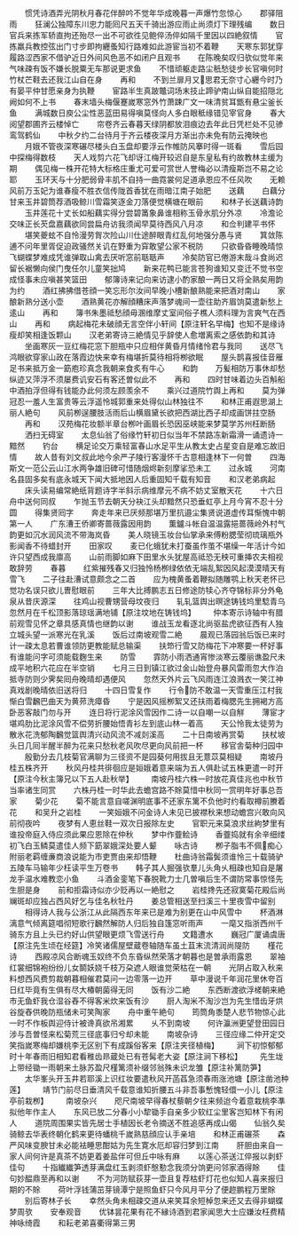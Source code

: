 <!-- { "loadSidebar": true } -->
　　惯凭诗酒弄光阴秋月春花伴醉吟不觉年华成晚暮一声爆竹忽惊心
　　郡驿阻雨
　　狂澜公独障东川忠力能囘尺五天千骑出游应雨止尚须灯下理残编
　　数日官兵来拣军轿直拘还殆尽一出不可欲徃见鲍倅汤倅如隔千里因以四絶叙情
　　官拣羸兵教控弦出门寸步即拘纒蚤知行路难如此游宦当初不着鞭
　　天寒东郭犹穿履路涩西家不借驴近日外间风色恶不如闭户且观书
　　在陈晚矣叹归欤似觉年来气味疎有饭不嫌长脱粟无车那说更求鱼
　　不惜顽躯走路尘秖愁徒步长官嗔何时竹杖芒鞋去还我江山自在身
　　再和
　　不到兰扉月又思君无奈寸心纒今时乃有晏平仲甘愿亲身为执鞭
　　宦路半生真跛鼈词场末技止蹄驴南山纵自能招隠北阙如何不上书
　　春末墙头梅偃蹇嵗寒窓外竹萧踈广文一味清贫耳甑有悬尘釜长鱼
　　满城数日庾公尘性恶蓝田易得嗔莫怪向人多白眼秪缘错见宰官身
　　春大阅望郡圃齐云楼悼亡
　　帘卷齐云春暮天绿阴都放泪痕边去年此日凭栏处不见骖鸾驾鹤仙
　　中秋夕约二台待月于齐云楼夜深月方渐出亦未免有防云掩映也
　　月娥不管夜深寒碾尽楼头白玉盘却要浮云作帷防风搴时得一斑看
　　雪后园中探梅得数枝
　　天人戏剪六花飞却讶江梅开较迟自是东皇私有约故教林主缓为期
　　偶见梅一株开花特大标格庄重尤可爱可赏世人誉梅必以清瘦斯岂不易之论耶
　　玉环天与十分肥弱骨丰肌不自持一曲霓裳何足道承恩应不任风吹
　　无赖风前万玉妃为谁春瘦不胜衣信传陇首香犹在雨暗江南子始肥
　　送藕
　　白藕分甘来玉井碧筒荐酒吸鲸川雪霜笑逐金刀落便觉横塘在眼前
　　和林子长送藕诗韵
　　玉井莲花十丈长如船藕实得分尝碧筩象鼻谁相称玉骨氷肌分外凉
　　冷澹论交味正长芡盘嘉藕欲同尝扁舟访我须闻早莫待西风八月凉
　　和佥判建平书怀
　　堪笑夔蚿不自怜漫劳胷次险山川仕途醉眼青红乱何地强分愚与贤
　　箕敛陈逋不问年里胥促迫政骚然关讥在野重为穽敢望公家不税防
　　只欲昏昏睡晚晴惊飞蝴蝶梦难成凭谁弹取山禽去厌听窓前聒聒声
　　冷矣防官已倦游末哉斗食尚迟留长裾懒向侯门曳任尔儿童笑拙鸠
　　新来花鸭已能言苍狗谁知又变迁不觉书空成怪事未应嗔甚笑篮田
　　郁簿诗来记向来访逮小酌家酿一两日又将全熟矣用韵为约
　　酒红拂拂借苍顔一笑忘形尔汝间早晚小槽新酿熟能来把酒对南山
　　家酿新熟分送小壶
　　酒熟黄花亦解顔糟床声落梦魂间一壶往助齐眉饷莫遣新愁上逺山
　　再和
　　簿书朱墨祗愁顔毋溷维摩丈室间俗子樵人须料理为言爽气在西山
　　再和
　　病起梅花未破顔无言空伴小轩间【原注轩名早梅】也知不是缘诗瘦却笑相逢饭颗山
　　汉老弟寄诗三絶情见乎辞使人愈増离索之感依韵和其诗
　　坐画寒灰一豆红梅花窓下胆瓶中只应相伴黄昏月情绪怜君与我同
　　送尽飞鸿眼欲穿家山政在落霞边快来幸有梅堪折莫待相将栁欲眠
　　屋头鹊喜报佳音雁足书来抵万金一筯庖珍真念我朝来食炙有牛心
　　和韵
　　万髪相防万事休却愁纵迹又萍浮不须屡费讥安石有客还曽似此不
　　再和
　　四时甘味着边头百斛船中酒拍浮但得有钱能办此何须左顾羡余不
　　乘兴过道院竹舆上再和
　　莫为弹冠忍一羞人生富贵等云浮遥怜城郭重来处得似山林独往不
　　和林正甫遐思湖上丽人絶句
　　风前栁逞腰肢活雨后山横眉黛长欲把西湖比西子却成画饼拄空肠
　　再和
　　汉苑梅花妆额半章台栁叶画眉长恐因巫峡能来梦莫学苏州枉断肠
　　洒扫无碍室
　　太息仙翁了俗缘竹轩初日似当年不禁路冻新霜滑一诵遗诗一黯然
　　钓台
　　横足论交万乘轻富春山水足平生从教太史占星变自是难忘故旧情
　　故人昔有刘文叔此地今余严子陵行客漫怀千古意相逢林下一何曽
　　四海斯文一范公云山江水两争雄旧碑可惜随烟烬新刻摩挲恐未工
　　过永城
　　河南名县固多矣有底永城天下闻大抵地因人后重固知千载有知音
　　和汉老弟病起
　　床头读易编常絶纸背题诗字半斜示病维摩元不病不妨丈室散天花
　　十六日舟中送何同叔
　　乍抛玉节去朝天分袂江头却黯然只恐垂虹亭上月今宵不忍十分圆
　　得集贤囘字
　　奔走年来已厌频那堪万里抗邉尘集贤说道虚传耳惭愧中朝第一人
　　广东漕王侨卿寄蔷薇露因用韵
　　薫鑪斗帐自温温露挹蔷薇岭外村气韵更如沉水润风流不带海岚昏
　　美人晓镜玉妆台仙掌承来傅粉腮莹彻琉璃瓶外影闻香不待蜡封开
　　田家叹
　　麦已化蛾犹未打蚕虽作茧不堪缲一年活计今如许只望西成我廪高
　　山前雨脚如麻下田里水头犹屋高祗恐无秧可重挿农夫相视敢辞劳
　　春暮
　　红紫摧残春又归独怜杨栁绿依依无端乱絮因风起漠漠晴天有雪飞
　　二子往赴漕试意颇念之二首
　　应为槐黄蚤着鞭拟随雕鹗上秋天老怀已觉功名误只欲儿曺慰眼前
　　三年大比搏鹏志五日修途防犊心齐夺锦标非分外龟泉从昔庆源深
　　往鸡山视曹甥营母坟夜归
　　轧轧篮舆出暝途铸钱坞里騐青乌忽然月在千松顶影落琼瑶满地铺【原注坟地在铸钱坞】
　　仲本寄示诗轴中有腊前观雪见怀之章具感真情也继韵以谢
　　谁战玉龙看逐北尚驱盐虎欲征西有人独立城头望一派寒光在乳溪
　　饭后过南坡观雪二絶
　　晨观已落园翁后饭已来时计一疎太息若曹谁领防更教能赋总输渠
　　扶笻行雪又防梅花下冲寒要一杯好事有谁能问字可须能载麴生来
　　防雪
　　霏防小雨洒通宵惨淡寒云覆丽谯盈尺未成平地积六花应在半空销
　　七月三日到镇江欲过金山始登舟暴风雷雨忽大作泊抵寺防则少霁矣囘舟晚晴却遇便风
　　忽然天外片云飞风雨连江浪溅衣一笑江神真戏剧晚晴依旧送将归
　　十四日雪复作
　　行令防不敢温一天雪重压江村我惭白雪飜巴曲天为黄茒洗瘴昏
　　宁是因风摇栁絮又还扶雨着梅腮先生拥褐方高卧恶客敲门勿与开
　　连日将行泥涂风雪因作二诗一以自嘲一以自觧
　　薄宦才堪鸡肋比泥涂风雪不偿劳折腰始悟青衫左到底山林一着高
　　天公怜我太徒劳为散氷花洗郁陶飜觉篮舆清兴动风流不减剡溪高
　　二十日南坡再赏菊
　　扶杖坡头日几囘半醒半醉为花来只愁秋老风吹尽更向风前把一杯
　　移官舎菊种归园中
　　殷勤分去几枝菊官满聊为三径资不是园葵何用拔且无薏苡莫相疑
　　南坡丹桂五株齐开
　　秋风丹桂共徘徊应是姮娥着意来端为五人俱赴试五株更遣一时开【原注今秋主簿兄以下五人赴秋举】
　　南坡丹桂六株一时放花真佳兆也中秋节当率诸生同赏
　　六株丹桂一时华此去蟾宫路不賖莫惜中秋同一赏明年好事总吾家
　　菊少花
　　菊不能言意自嗟渊明底事不还家东篱不负他时约看取樽前賸着花
　　和吴升之岩桂
　　一笑姮娥不问金诗人未见已披襟秋来想动蟾宫兴敢向风前彻夜吟
　　夜梦有人恵丝鞋一双次日报除左史
　　官职元来莫浪求丝絇梦里有谁投帝庭入侍应须此果应恩除在仲秋
　　梦中作虀鲙诗
　　香虀捣就有余辛细缕初飞白玉鳞莫遣佳人频下筯翠娥深处要人颦
　　咏古诗
　　栁子脂韦不佩痴心附丽老羁缠亷商浪说能为市吏贾由来却悟鞭
　　杜曲诗翁霜鬓须谁怜三十载骑驴五陵车马输年少枉读平生万卷书
　　韩子其人掘强欤羣儿头角乆相疎也知自是屠龙手温水难教恋小鱼
　　斗酒金銮笔下春脱靴力士几曽嗔后生不谓防常事惊怪先生胆是身
　　前和拒霜诗似亦少贬再以一絶慰之
　　岩桂搀先还寂寞菊花殿后尚斓斑却应独占西风好乞与佳名秋牡丹
　　姜总管相送至扫溪三十里夜雪中留别
　　相得诗人我与公浙江从此隔西东年来已是难为别更在山中风雪中
　　杯酒淋漓意气倾离筵唱彻短歌行飜然解防人归后独自篷窓听雨声
　　一麾又指浙西州千骑东方且上头已约好山供望眼更烦飞雪送行舟
　　文籍遭水
　　巍冠广厦诵虞唐【原注先生顷在经筵】冷笑诸儒屋壁蔵卷轴随车虽土苴末流清润尚隄防
　　槿花诗
　　西殿凉风合断魂玉奴终不负东昏纵然荣落才朝暮也是曽承雨露恩
　　翠袖红裳细锦袍纷纷儿女鬬妖娆千枝万朶遮人眼谁觉荣枯在一朝
　　光阴占取入秋来料想西风费剪裁朝暮相催君莫问一边零落一边开
　　草中漫说千年润花里休夸百日红毕竟有生俱有尽大椿朝菌得无同
　　饭有沙二絶
　　东西断渡欲浮槎朝来絶市无鱼虾我仓湿谷舂不得客米炊来饭有沙
　　厨人淘米不淘沙岂为先生惜齿牙烘谷旋舂供晚防瓶储未可笑陶家
　　舟中重午絶句
　　筠筒角黍楚人悲节物惊心此一时不作板舆迎侍计被谗真欲吊湘累
　　乆不到南坡
　　何许瀛洲更望登田园日涉与吾曽怪来松菊荒三径底事归兮却未能
　　南坡杂诗
　　三径应缘二仲开定交笑指嵗寒梅却嫌桃李无区别下有成蹊俗客来【原注夹径植梅】
　　涧下初惊郁郁时十年春雨旧相知君看稚齿昻蔵处已有苍髯老大姿【原注涧下移松】
　　先生垅上带经锄一雨朝来土脉苏盈尺槿篱须补缀邻翁殊未识龙雏【原注补篱防笋】
　　太华峯头开玉井若耶溪上识红妆要遣秋风开菡萏急须春雨涨池塘【原注凿池种莲】
　　靖节门前尽日垂清风千载意谁知折腰五斗非吾事慙愧轻儇一小儿【原注亭前栽栁】
　　南坡杂兴
　　咫尺南坡早得春杖藜朝夕往来频迨今着意栽桃李凖拟他年作主人
　　东风已放二分春小小犂锄手自亲多少软红尘里客岂知林下有闲人
　　道院周围果实皆先居士手植因长老令摘送不胜追感再成山偈
　　仙翁久矣骑鲸去华表终朝化鹤来更待蟠桃千嵗熟慈顔应认手亲培
　　和林正甫碾茶
　　森严风味变腴甘未必能袪睡思酣姑为先生寛水厄却容归梦到江南
　　肝胆由来自一家人间何许是真茶不妨更着姜盐伴可但丘中咏有麻
　　以莲心茶送江倅报以剥虾佳句
　　十指纎纎笋透芽满盘红玉剥须虾慇懃念我须分饷更问邻家酒得賖
　　佳句妙醖鼎至再和以谢
　　不为河防赋荻芽一壶且复荐枯虾灯花也似知人喜来报归期的不賖
　　荷叶浮钱蒲茁芽镜潭宁是照鱼虾只今风月平分了便趂鹏程万里賖
　　别后寄林子长
　　幸然头角未相疎交道从来笑耳余短棹忽来还又去得非蝴蝶梦周欤
　　安奉观音
　　优钵昙花果有花不縁诗酒到君家闻思大士应嫌汝枉费精神咏绮霞
　　和耘老弟喜衢得第三男
